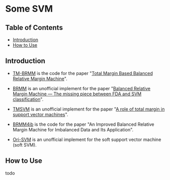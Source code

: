 # Some SVM
## Table of Contents

- [Introduction](#intro)
- [How to Use](#use)
<!-- - [Templates](#templates) -->


## Introduction <a name = "intro"></a>

- [TM-BRMM](https://github.com/YK711/SVM/tree/main/TM-BRMM) is the code for the paper "[Total Margin Based Balanced Relative Margin Machine](https://dl.acm.org/doi/abs/10.1134/S1054661818010194)".

- [BRMM](https://github.com/YK711/SVM/tree/main/BRMM) is an unofficial implement for the paper "[Balanced Relative Margin Machine — The missing piece between FDA and SVM classification](https://www.sciencedirect.com/science/article/abs/pii/S0167865513003541)".

- [TMSVM](https://github.com/YK711/SVM/tree/main/TMSVM) is an unofficial implement for the paper "[A role of total margin in support vector machines](https://ieeexplore.ieee.org/abstract/document/1223723)".

- [BRMM4ib](https://github.com/YK711/SVM/tree/main/BRMM4ib) is the code for the paper "An Improved Balanced Relative Margin Machine for Imbalanced Data and Its Application".

- [Ori-SVM](https://github.com/YK711/SVM/tree/main/Ori-SVM) is an unofficial implement for the soft support vector machine (soft SVM).

## How to Use<a name = "use"></a>

todo
